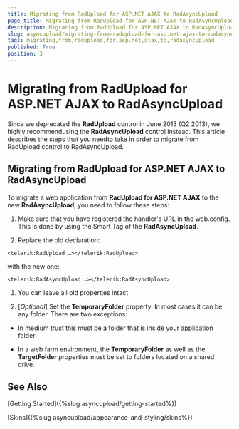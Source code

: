 ```yaml
---
title: Migrating from RadUpload for ASP.NET AJAX to RadAsyncUpload
page_title: Migrating from RadUpload for ASP.NET AJAX to RadAsyncUpload | UI for ASP.NET AJAX Documentation
description: Migrating from RadUpload for ASP.NET AJAX to RadAsyncUpload
slug: asyncupload/migrating-from-radupload-for-asp.net-ajax-to-radasyncupload
tags: migrating,from,radupload,for,asp.net,ajax,to,radasyncupload
published: True
position: 3
---
```


# Migrating from RadUpload for ASP.NET AJAX to RadAsyncUpload

Since we deprecated the __RadUpload__ control in June 2013 (Q2 2013), we highly recommendusing the __RadAsyncUpload__ control instead. This article describes the steps that you needto take in order to migrate from RadUpload control to RadAsyncUpload.

## Migrating from RadUpload for ASP.NET AJAX to RadAsyncUpload

To migrate a web application from __RadUpload for ASP.NET AJAX__ to the new __RadAsyncUpload__, you need to follow these steps:

1. Make sure that you have registered the handler's URL in the web.config. This is done by using the Smart Tag of the __RadAsyncUpload__.

1. Replace the old declaration:
````ASPNET
<telerik:RadUpload …></telerik:RadUpload> 
````
with the new one:
````ASPNET
<telerik:RadAsyncUpload …></telerik:RadAsyncUpload> 
````

1. You can leave all old properties intact.

1. [*Optional*] Set the __TemporaryFolder__ property. In most cases it can be any folder. There are two exceptions:

* In medium trust this must be a folder that is inside your application folder

* In a web farm environment, the __TemporaryFolder__ as well as the __TargetFolder__ properties must be set to folders located on a shared drive.

## See Also

[Getting Started]({%slug asyncupload/getting-started%})

[Skins]({%slug asyncupload/appearance-and-styling/skins%})
